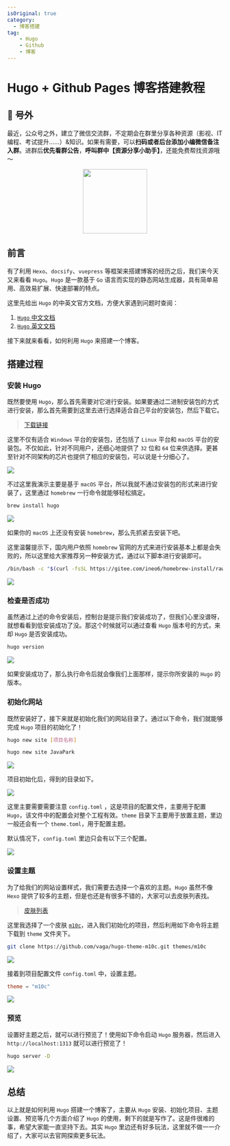 ```yaml
---
isOriginal: true
category:
  - 博客搭建
tag:
    - Hugo
    - Github
    - 博客
---
```


# Hugo + Github Pages 博客搭建教程

## 🎈 号外

最近，公众号之外，建立了微信交流群，不定期会在群里分享各种资源（影视、IT 编程、考试提升……）&知识。如果有需要，可以**扫码或者后台添加小编微信备注入群**。进群后**优先看群公告**，**呼叫群中【资源分享小助手】**，还能免费帮找资源哦～

<center>
<img src="/contact/wxgroup.jpg" width="150"> 
</center>

## 前言

有了利用 `Hexo`、`docsify`、`vuepress` 等框架来搭建博客的经历之后，我们来今天又来看看 `Hugo`。`Hugo` 是一款基于 `Go` 语言而实现的静态网站生成器，具有简单易用、高效易扩展、快速部署的特点。

这里先给出 `Hugo` 的中英文官方文档，方便大家遇到问题时查阅：

1.   [`Hugo` 中文文档](https://www.gohugo.org/)
2.   [`Hugo` 英文文档](https://gohugo.io/documentation/)

接下来就来看看，如何利用 `Hugo` 来搭建一个博客。

## 搭建过程

### 安装 Hugo

既然要使用 `Hugo`，那么首先需要对它进行安装。如果要通过二进制安装包的方式进行安装，那么首先需要到这里去进行选择适合自己平台的安装包，然后下载它。

>   [下载链接](https://github.com/gohugoio/hugo/releases)

这里不仅有适合 `Windows` 平台的安装包，还包括了 `Linux` 平台和 `macOS` 平台的安装包。不仅如此，针对不同用户，还细心地提供了 `32` 位和 `64` 位来供选择。更甚至针对不同架构的芯片也提供了相应的安装包，可以说是十分细心了。

![](assets/20220611-hugo/d129c163bfb14533ad38844607808030.webp)

不过这里我演示主要是基于 `macOS` 平台，所以我就不通过安装包的形式来进行安装了，这里通过 `homebrew` 一行命令就能够轻松搞定。

```sh
brew install hugo
```

![](assets/20220611-hugo/d2ab8bfcb35a4b65b08a80fb15047b25.webp)

如果你的 `macOS` 上还没有安装 `homebrew`，那么先抓紧去安装下吧。

这里温馨提示下，国内用户依照 `homebrew` 官网的方式来进行安装基本上都是会失败的，所以这里给大家推荐另一种安装方式，通过以下脚本进行安装即可。

```sh
/bin/bash -c "$(curl -fsSL https://gitee.com/ineo6/homebrew-install/raw/master/install.sh)"
```

![](assets/20220611-hugo/6122b0668d65457d98601503ce079660.webp)

### 检查是否成功

虽然通过上述的命令安装后，控制台是提示我们安装成功了，但我们心里没谱呀，就想看看到低安装成功了没。那这个时候就可以通过查看 `Hugo` 版本号的方式，来却 `Hugo` 是否安装成功。

```sh
hugo version
```

![](assets/20220611-hugo/33ac00bbeecb40a4b9d8c9ac2f8d845a.webp)

如果安装成功了，那么执行命令后就会像我们上面那样，提示你所安装的 `Hugo` 的版本。

### 初始化网站

既然安装好了，接下来就是初始化我们的网站目录了。通过以下命令，我们就能够完成 `Hugo` 项目的初始化了！

```sh
hugo new site [项目名称]
```

```sh
hugo new site JavaPark
```

![](assets/20220611-hugo/65a1e46ad4944cf88da661fdaa64e27e.webp)

项目初始化后，得到的目录如下。

![](assets/20220611-hugo/28806f5981a5420c9000e5ec1a3d5794.webp)

这里主要需要需要注意 `config.toml` ，这是项目的配置文件，主要用于配置 `Hugo`，该文件中的配置会对整个工程有效。`theme` 目录下主要用于放置主题，里边一般还会有一个 `theme.toml`，用于配置主题。

默认情况下，`config.toml` 里边只会有以下三个配置。

![](assets/20220611-hugo/e45101bacfe645d681b9445223e2558c.webp)

### 设置主题

为了给我们的网站设置样式，我们需要去选择一个喜欢的主题。`Hugo` 虽然不像 `Hexo` 提供了较多的主题，但是也还是有很多不错的，大家可以去皮肤列表找。

>   [皮肤列表](https://themes.gohugo.io/)

这里我选择了一个皮肤 [`m10c`](https://themes.gohugo.io/themes/hugo-theme-m10c/)，进入我们初始化的项目，然后利用如下命令将主题下载到 `theme` 文件夹下。

```sh
git clone https://github.com/vaga/hugo-theme-m10c.git themes/m10c
```

![](assets/20220611-hugo/f263ad2e4ba943089bc164f3ffa1028d.webp)

接着到项目配置文件 `config.toml` 中，设置主题。

```toml
theme = "m10c"
```

![](assets/20220611-hugo/5d23f2e7cafe49b5adcf4d605ee60209.webp)

### 预览

设置好主题之后，就可以进行预览了！使用如下命令启动 `Hugo` 服务器，然后进入 `http://localhost:1313` 就可以进行预览了！

```sh
hugo server -D
```

![](assets/20220611-hugo/ce1fbd19b3bf45bbaa86b66d171c5921.webp)

## 总结

以上就是如何利用 `Hugo` 搭建一个博客了，主要从 `Hugo` 安装、初始化项目、主题设置、预览等几个方面介绍了 `Hugo` 的使用，剩下的就是写作了。这是件很难的事，希望大家能一直坚持下去。其实 `Hugo` 里边还有好多玩法，这里就不做一一介绍了，大家可以去官网探索更多玩法。